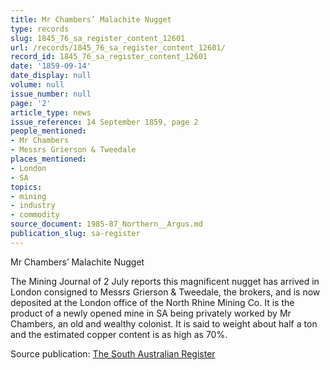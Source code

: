 ```yaml
---
title: Mr Chambers’ Malachite Nugget
type: records
slug: 1845_76_sa_register_content_12601
url: /records/1845_76_sa_register_content_12601/
record_id: 1845_76_sa_register_content_12601
date: '1859-09-14'
date_display: null
volume: null
issue_number: null
page: '2'
article_type: news
issue_reference: 14 September 1859, page 2
people_mentioned:
- Mr Chambers
- Messrs Grierson & Tweedale
places_mentioned:
- London
- SA
topics:
- mining
- industry
- commodity
source_document: 1985-87_Northern__Argus.md
publication_slug: sa-register
---
```


Mr Chambers’ Malachite Nugget

The Mining Journal of 2 July reports this magnificent nugget has arrived in London consigned to Messrs Grierson & Tweedale, the brokers, and is now deposited at the London office of the North Rhine Mining Co.  It is the product of a newly opened mine in SA being privately worked by Mr Chambers, an old and wealthy colonist.  It is said to weight about half a ton and the estimated copper content is as high as 70%.

Source publication: [The South Australian Register](/publications/sa-register/)
